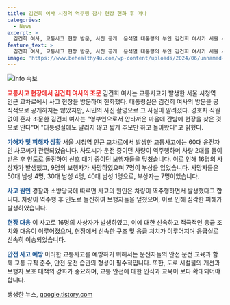 ```yaml
---
title: 김건희 여사 시청역 역주행 참사 현장 헌화 후 떠나
categories:
  - News
excerpt: >
  김건희 여사, 교통사고 현장 방문, 사진 공개  윤석열 대통령의 부인 김건희 여사가 서울 시청역 인근 교차로에서 발생한 참사 현장을 찾아 헌화한 사실이 밝혀졌다. 대통령실은 이를 공식적으로 발표하지는 않았지만, 시민의 사진 공유로 알려졌다. 김 여사는 경호처 직원 없이 조문을 진행한 후 짧게 대통령실에 알리지 않고 돌아왔다. 현장에선 16명의 사망자와 7명의 부상자가 발생한 것으로 확인됐다.
feature_text: >
  김건희 여사, 교통사고 현장 방문, 사진 공개  윤석열 대통령의 부인 김건희 여사가 서울 시청역 인근 교차로에서 발생한 참사 현장을 찾아 헌화한 사실이 밝혀졌다. 대통령실은 이를 공식적으로 발표하지는 않았지만, 시민의 사진 공유로 알려졌다. 김 여사는 경호처 직원 없이 조문을 진행한 후 짧게 대통령실에 알리지 않고 돌아왔다. 현장에선 16명의 사망자와 7명의 부상자가 발생한 것으로 확인됐다.
image: 'https://www.behealthy4u.com/wp-content/uploads/2024/06/unnamed-file.png'
---
```


<p><img src="https://www.behealthy4u.com/wp-content/uploads/2024/06/unnamed-file.png" alt="info 속보" /></p>

<p><b><span style="color: #ee2323;">교통사고 현장에서 김건희 여사의 조문</span></b>
김건희 여사는 교통사고가 발생한 서울 시청역 인근 교차로에서 사고 현장을 방문하여 헌화했다. 대통령실은 김건희 여사의 방문을 공식적으로 공개하지는 않았지만, 시민의 사진 촬영으로 그 사실이 알려졌다. 경호처 직원 없이 혼자 조문한 김건희 여사는 "영부인으로서 안타까운 마음에 간밤에 현장을 찾은 것으로 안다"며 "대통령실에도 알리지 않고 짧게 추모만 하고 돌아왔다"고 밝혔다.</p>

<p><b><span style="color: #1a5490;">가해자 및 피해자 상황</span></b>
서울 시청역 인근 교차로에서 발생한 교통사고에는 60대 운전자인 차모씨가 관련되었습니다. 차모씨가 운전 중이던 차량이 역주행하며 차량 2대를 들이받은 후 인도로 돌진하여 신호 대기 중이던 보행자들을 덮쳤습니다. 이로 인해 16명의 사상자가 발생했고, 9명의 보행자가 사망하였으며 7명이 부상을 입었습니다. 사망자들은 50대 남성 4명, 30대 남성 4명, 40대 남성 1명으로, 부상자는 7명이었습니다.</p>

<p><b><span style="color: #1a5490;">사고 원인</span></b>
경찰과 소방당국에 따르면 사고의 원인은 차량이 역주행하면서 발생했다고 합니다. 차량이 역주행 후 인도로 돌진하여 보행자들을 덮쳤으며, 이로 인해 심각한 피해가 발생하였습니다. </p>

<p><b><span style="color: #1a5490;">현장 대응</span></b>
이 사고로 16명의 사상자가 발생하였고, 이에 대한 신속하고 적극적인 응급 조치와 대응이 이루어졌으며, 현장에서 신속한 구조 및 응급 처치가 이루어지며 응급실로 신속히 이송되었습니다.</p>

<p><b><span style="color: #1a5490;">안전 사고 예방</span></b>
이러한 교통사고를 예방하기 위해서는 운전자들의 안전 운전 교육과 함께 교통 규칙 준수, 안전 운전 습관의 형성이 필수적입니다. 또한, 도로 시설물의 개선과 보행자 보호 대책의 강화가 중요하며, 교통 안전에 대한 인식과 교육이 보다 확대되어야 합니다. </p>

<div style="page-break-after: always;"></div>
생생한 뉴스, <a href="https://qoogle.tistory.com" rel="dofollow">qoogle.tistory.com</a>


